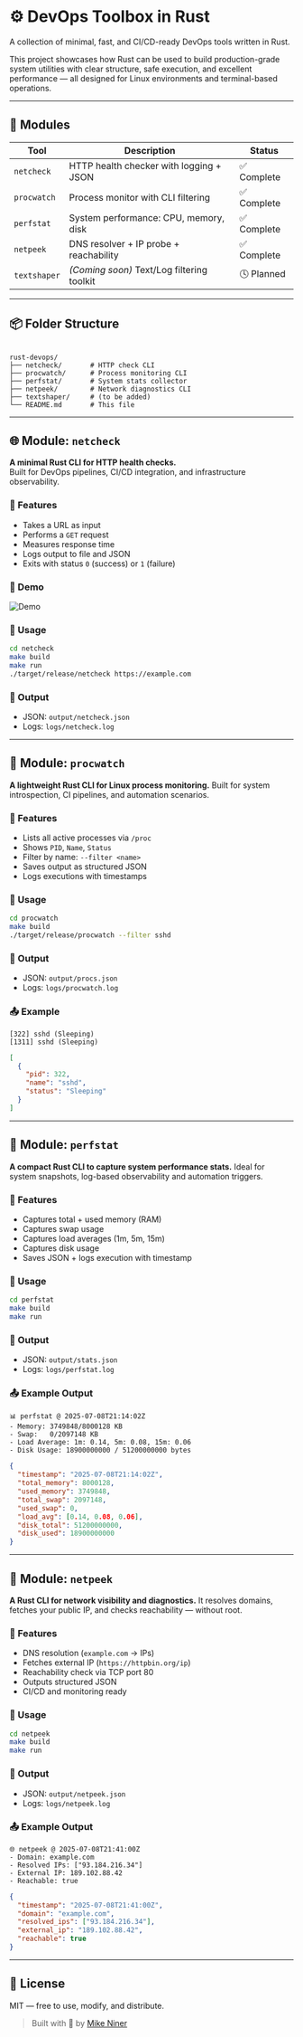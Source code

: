 # ⚙️ DevOps Toolbox in Rust

A collection of minimal, fast, and CI/CD-ready DevOps tools written in Rust.

This project showcases how Rust can be used to build production-grade system utilities with clear structure, safe execution, and excellent performance — all designed for Linux environments and terminal-based operations.

---

## 🧱 Modules

| Tool         | Description                                | Status     |
|--------------|--------------------------------------------|------------|
| `netcheck`   | HTTP health checker with logging + JSON    | ✅ Complete |
| `procwatch`  | Process monitor with CLI filtering         | ✅ Complete |
| `perfstat`   | System performance: CPU, memory, disk      | ✅ Complete |
| `netpeek`    | DNS resolver + IP probe + reachability     | ✅ Complete |
| `textshaper` | *(Coming soon)* Text/Log filtering toolkit | 🕓 Planned  |

---

## 📦 Folder Structure

```

rust-devops/
├── netcheck/       # HTTP check CLI
├── procwatch/      # Process monitoring CLI
├── perfstat/       # System stats collector
├── netpeek/        # Network diagnostics CLI
├── textshaper/     # (to be added)
└── README.md       # This file

````

---

## 🌐 Module: `netcheck`

**A minimal Rust CLI for HTTP health checks.**  
Built for DevOps pipelines, CI/CD integration, and infrastructure observability.

### 🚀 Features

- Takes a URL as input
- Performs a `GET` request
- Measures response time
- Logs output to file and JSON
- Exits with status `0` (success) or `1` (failure)

### 🎥 Demo

![Demo](netcheck/.assets/demo1.gif)

### 🧰 Usage

```bash
cd netcheck
make build
make run
./target/release/netcheck https://example.com
````

### 📁 Output

* JSON: `output/netcheck.json`
* Logs: `logs/netcheck.log`

---

## 🧠 Module: `procwatch`

**A lightweight Rust CLI for Linux process monitoring.**
Built for system introspection, CI pipelines, and automation scenarios.

### 🚀 Features

* Lists all active processes via `/proc`
* Shows `PID`, `Name`, `Status`
* Filter by name: `--filter <name>`
* Saves output as structured JSON
* Logs executions with timestamps

### 🧰 Usage

```bash
cd procwatch
make build
./target/release/procwatch --filter sshd
```

### 📁 Output

* JSON: `output/procs.json`
* Logs: `logs/procwatch.log`

### 📤 Example

```
[322] sshd (Sleeping)
[1311] sshd (Sleeping)
```

```json
[
  {
    "pid": 322,
    "name": "sshd",
    "status": "Sleeping"
  }
]
```

---

## 🧠 Module: `perfstat`

**A compact Rust CLI to capture system performance stats.**
Ideal for system snapshots, log-based observability and automation triggers.

### 🚀 Features

* Captures total + used memory (RAM)
* Captures swap usage
* Captures load averages (1m, 5m, 15m)
* Captures disk usage
* Saves JSON + logs execution with timestamp

### 🧰 Usage

```bash
cd perfstat
make build
make run
```

### 📁 Output

* JSON: `output/stats.json`
* Logs: `logs/perfstat.log`

### 📤 Example Output

```text
📊 perfstat @ 2025-07-08T21:14:02Z
- Memory: 3749848/8000128 KB
- Swap:   0/2097148 KB
- Load Average: 1m: 0.14, 5m: 0.08, 15m: 0.06
- Disk Usage: 18900000000 / 51200000000 bytes
```

```json
{
  "timestamp": "2025-07-08T21:14:02Z",
  "total_memory": 8000128,
  "used_memory": 3749848,
  "total_swap": 2097148,
  "used_swap": 0,
  "load_avg": [0.14, 0.08, 0.06],
  "disk_total": 51200000000,
  "disk_used": 18900000000
}
```

---

## 📡 Module: `netpeek`

**A Rust CLI for network visibility and diagnostics.**
It resolves domains, fetches your public IP, and checks reachability — without root.

### 🚀 Features

* DNS resolution (`example.com` → IPs)
* Fetches external IP (`https://httpbin.org/ip`)
* Reachability check via TCP port 80
* Outputs structured JSON
* CI/CD and monitoring ready

### 🧰 Usage

```bash
cd netpeek
make build
make run
```

### 📁 Output

* JSON: `output/netpeek.json`
* Logs: `logs/netpeek.log`

### 📤 Example Output

```text
🌐 netpeek @ 2025-07-08T21:41:00Z
- Domain: example.com
- Resolved IPs: ["93.184.216.34"]
- External IP: 189.102.88.42
- Reachable: true
```

```json
{
  "timestamp": "2025-07-08T21:41:00Z",
  "domain": "example.com",
  "resolved_ips": ["93.184.216.34"],
  "external_ip": "189.102.88.42",
  "reachable": true
}
```

---

## 📜 License

MIT — free to use, modify, and distribute.

> Built with 🦀 by [Mike Niner](https://github.com/mikeninerbravog)